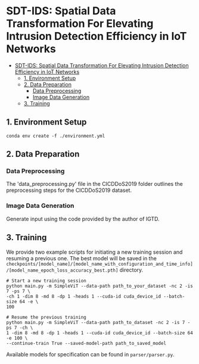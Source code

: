 SDT-IDS: Spatial Data Transformation For Elevating Intrusion Detection Efficiency in IoT Networks
=

- [SDT-IDS: Spatial Data Transformation For Elevating Intrusion Detection Efficiency in IoT Networks](#sdt-ids-spatial-data-transformation-for-elevating-intrusion-detection-efficiency-in-iot-networks)
  - [1. Environment Setup](#1-environment-setup)
  - [2. Data Preparation](#2-data-preparation)
    - [Data Preprocessing](#data-preprocessing)
    - [Image Data Generation](#image-data-generation)
  - [3. Training](#3-training)


## 1. Environment Setup
```
conda env create -f ./environment.yml
```
## 2. Data Preparation
### Data Preprocessing
The 'data_preprocessing.py' file in the CICDDoS2019 folder outlines the preprocessing steps for the CICDDoS2019 dataset.
### Image Data Generation
Generate input using the code provided by the author of IGTD.
## 3. Training
We provide two example scripts for initiating a new training session and resuming a previous one. The best model will be saved in the `checkpoints/[model_name]/[model_name_with_configuration_and_time_info]/[model_name_epoch_loss_accuracy_best.pth]` directory.
```
# Start a new training session
python main.py -m SimpleViT --data-path path_to_your_dataset -nc 2 -is 7 -ps 7 \
-ch 1 -dim 8 -md 8 -dp 1 -heads 1 --cuda-id cuda_device_id --batch-size 64 -e \
100

# Resume the previous training
python main.py -m SimpleViT --data-path path_to_dataset -nc 2 -is 7 -ps 7 -ch \
1 -dim 8 -md 8 -dp 1 -heads 1 --cuda-id cuda_device_id --batch-size 64 -e 100 \
--continue-train True --saved-model-path path_to_saved_model
```
Available models for specification can be found in `parser/parser.py`.
<!-- ## 4. Testing -->